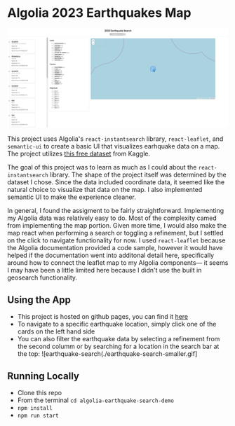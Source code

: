 # Algolia 2023 Earthquakes Map

![earthquakes-ui](./earthquakes-ui.png)

This project uses Algolia's `react-instantsearch` library, `react-leaflet`, and `semantic-ui` to create a basic UI that visualizes earhquake data on a map. The project utilizes [this free dataset](https://www.kaggle.com/datasets/syedanwarafridi/earthquake-events-worldwide-2023) from Kaggle.

The goal of this project was to learn as much as I could about the `react-instantsearch` library. The shape of the project itself was determined by the dataset I chose. Since the data included coordinate data, it seemed like the natural choice to visualize that data on the map. I also implemented semantic UI to make the experience cleaner.

In general, I found the assigment to be fairly straightforward. Implementing my Algolia data was relatively easy to do. Most of the complexity camed from implementing the map portion. Given more time, I would also make the map react when performing a search or toggling a refinement, but I settled on the click to navigate functionality for now. I used `react-leaflet` because the Algolia documentation provided a code sample, however it would have helped if the documentation went into additonal detail here, specifically around how to connect the leaflet map to my Algolia components— it seems I may have been a little limited here because I didn't use the built in geosearch functionality. 

## Using the App

- This project is hosted on github pages, you can find it [here](https://superrockycat.github.io/algolia-earthquake-search-demo/)
- To navigate to a specific earthquake location, simply click one of the cards on the left hand side
- You can also filter the earthquake data by selecting a refinement from the second columm or by searching for a location in the search bar at the top:
![earthquake-search(./earthquake-search-smaller.gif]

## Running Locally

- Clone this repo
- From the terminal `cd algolia-earthquake-search-demo`
- `npm install`
- `npm run start`

